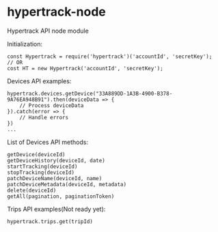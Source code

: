 # hypertrack-node
Hypertrack API node module

Initialization:
```
const Hypertrack = require('hypertrack')('accountId', 'secretKey');
// OR
cost HT = new Hypertrack('accountId', 'secretKey');
```

Devices API examples:
```
hypertrack.devices.getDevice("33A889DD-1A3B-4900-B378-9A76EA948B91").then(deviceData => {
	// Process deviceData
}).catch(error => {
	// Handle errors
})
...
```
List of Devices API methods:
```
getDevice(deviceId)
getDeviceHistory(deviceId, date)
startTracking(deviceId)
stopTracking(deviceId)
patchDeviceName(deviceId, name)
patchDeviceMetadata(deviceId, metadata)
delete(deviceId)
getAll(pagination, paginationToken)
```

Trips API examples(Not ready yet):
```
hypertrack.trips.get(tripId)
```
